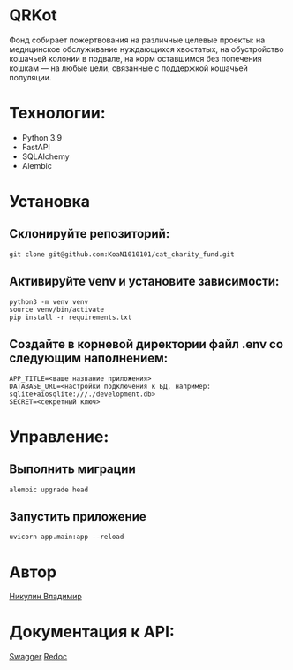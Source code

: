 # QRKot

Фонд собирает пожертвования на различные целевые проекты: на медицинское обслуживание нуждающихся хвостатых, на обустройство кошачьей колонии в подвале, на корм оставшимся без попечения кошкам — на любые цели, связанные с поддержкой кошачьей популяции.

# Технологии:
- Python 3.9
- FastAPI
- SQLAlchemy
- Alembic

# Установка
## Склонируйте репозиторий:
```
git clone git@github.com:KoaN1010101/cat_charity_fund.git
```
## Активируйте venv и установите зависимости:
```
python3 -m venv venv
source venv/bin/activate
pip install -r requirements.txt
```
## Создайте в корневой директории файл .env со следующим наполнением:
```
APP_TITLE=<ваше название приложения>
DATABASE_URL=<настройки подключения к БД, например: sqlite+aiosqlite:///./development.db>
SECRET=<секретный ключ>
```
# Управление:

## Выполнить миграции
```
alembic upgrade head
```
## Запустить приложение
```
uvicorn app.main:app --reload
```

# Автор
[Никулин Владимир](https://github.com/KoaN1010101)


# Документация к API:

[Swagger](http://127.0.0.1:8000/docs)
[Redoc](http://127.0.0.1:8000/redoc)